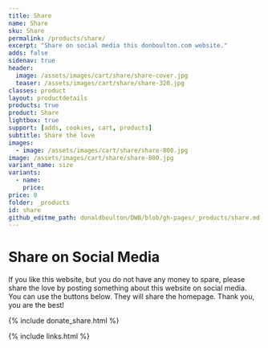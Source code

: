 ```yaml
---
title: Share
name: Share
sku: Share
permalink: /products/share/
excerpt: "Share on social media this donboulton.com website."
adds: false
sidenav: true
header:
  image: /assets/images/cart/share/share-cover.jpg
  teaser: /assets/images/cart/share/share-320.jpg
classes: product
layout: productdetails
products: true
product: Share
lightbox: true
support: [adds, cookies, cart, products]
subtitle: Share the love
images:
  - image: /assets/images/cart/share/share-800.jpg
image: /assets/images/cart/share/share-800.jpg
variant_name: size
variants:
  - name:
    price:
price: 0
folder: _products
id: share
github_editme_path: donaldboulton/DWB/blob/gh-pages/_products/share.md
---
```

# Share on Social Media

If you like this website, but you do not have any money to spare, please share the love by posting something about this website on social media. You can use the buttons below. They will share the homepage. Thank you, you are the best!


{% include donate_share.html %}

{% include links.html %}
